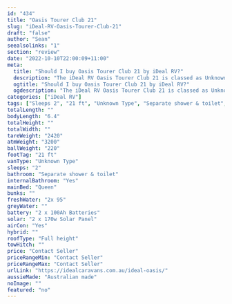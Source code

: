 ```yaml
---
id: "434"
title: "Oasis Tourer Club 21"
slug: "iDeal-RV-Oasis-Tourer-Club-21"
draft: "false"
author: "Sean"
seealsolinks: "1"
section: "review"
date: "2022-10-10T22:00:09+11:00"
meta:
  title: "Should I buy Oasis Tourer Club 21 by iDeal RV?"
  description: "The iDeal RV Oasis Tourer Club 21 is classed as Unknown Type, and sleeps 2 people. It is Australian made and comes in at 21 ft. It generally has Separate shower & toilet."
  ogtitle: "Should I buy Oasis Tourer Club 21 by iDeal RV?"
  ogdescription: "The iDeal RV Oasis Tourer Club 21 is classed as Unknown Type, and sleeps 2 people. It is Australian made and comes in at 21 ft. It generally has Separate shower & toilet."
categories: ["iDeal RV"]
tags: ["Sleeps 2", "21 ft", "Unknown Type", "Separate shower & toilet", "Full height", "Price Unknown"]
totalLength: ""
bodyLength: "6.4"
totalHeight: ""
totalWidth: ""
tareWeight: "2420"
atmWeight: "3200"
ballWeight: "220"
footTag: "21 ft"
vanType: "Unknown Type"
sleeps: "2"
bathroom: "Separate shower & toilet"
internalBathroom: "Yes"
mainBed: "Queen"
bunks: ""
freshWater: "2x 95"
greyWater: ""
battery: "2 x 100Ah Batteries"
solar: "2 x 170w Solar Panel"
airCon: "Yes"
hybrid: ""
roofType: "Full height"
towHitch: ""
price: "Contact Seller"
priceRangeMin: "Contact Seller"
priceRangeMax: "Contact Seller"
urlLink: "https://idealcaravans.com.au/ideal-oasis/"
aussieMade: "Australian made"
noImage: ""
featured: "no"
---
```

